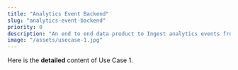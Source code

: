 ```yaml
---
title: "Analytics Event Backend"
slug: "analytics-event-backend"
priority: 0
description: "An end to end data product to Ingest analytics events from the client to Snowflake"
image: "/assets/usecase-1.jpg"
---
```


Here is the **detailed** content of Use Case 1.